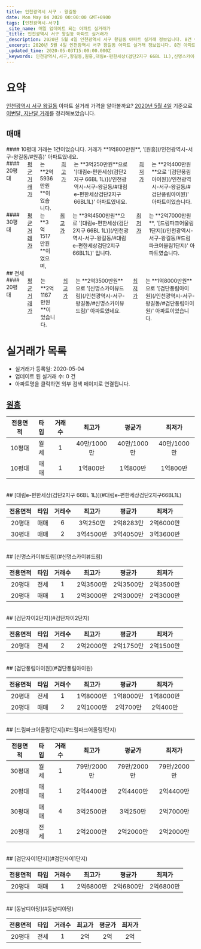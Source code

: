 ```yaml
---
title: 인천광역시 서구 - 왕길동
date: Mon May 04 2020 00:00:00 GMT+0900
tags: [인천광역시-서구]
_site_name: 매일 업데이트 되는 아파트 실거래가
_title: 인천광역시 서구 왕길동 아파트 실거래가
_description: 2020년 5월 4일 인천광역시 서구 왕길동 아파트 실거래 정보입니다. 8건 아파트 정보가 있습니다.
_excerpt: 2020년 5월 4일 인천광역시 서구 왕길동 아파트 실거래 정보입니다. 8건 아파트 정보가 있습니다.
_updated_time: 2020-05-03T15:00:00.000Z
_keywords: 인천광역시,서구,왕길동,원흥,대림e-편한세상(검단2지구 66BL 1L),신명스카이뷰드림,검단자이2단지,검단풍림아이원,드림파크어울림1단지,검단자이1단지,동남디아망
---
```





# 요약
<ins>인천광역시 서구 왕길동</ins> 아파트 실거래 가격을 알아볼까요? <ins>2020년 5월 4일</ins> 기준으로 <ins>이번달, 지난달 거래</ins>를 정리해보았습니다.

## 매매
<div class="container">
<div class="six columns" markdown="1">
#### 10평대
거래는 1건이었습니다. 거래가 **1억800만원**, '[원흥](/인천광역시-서구-왕길동/#원흥)' 아파트였네요.
</div>
<div class="six columns" markdown="1">
#### 20평대
<ins>평균 거래가</ins>는 **2억5936만원**이었습니다. <ins>최고가</ins>는 **3억250만원**으로 '[대림e-편한세상(검단2지구 66BL 1L)](/인천광역시-서구-왕길동/#대림e-편한세상검단2지구66BL1L)' 아파트였네요. <ins>최저가</ins>는 **2억400만원**으로 '[검단풍림아이원](/인천광역시-서구-왕길동/#검단풍림아이원)' 아파트이었습니다.
</div>
</div>
<div class="container">
<div class="twelve columns" markdown="1">
#### 30평대
<ins>평균 거래가</ins>는 **3억1517만원**이었으며, <ins>최고가</ins>는 **3억4500만원**으로 '[대림e-편한세상(검단2지구 66BL 1L)](/인천광역시-서구-왕길동/#대림e-편한세상검단2지구66BL1L)' 입니다. <ins>최저가</ins>는 **2억7000만원**, '[드림파크어울림1단지](/인천광역시-서구-왕길동/#드림파크어울림1단지)' 아파트였습니다.
</div>
</div>
## 전세
<div class="container">
<div class="twelve columns" markdown="1">
#### 20평대
<ins>평균 거래가</ins>는 **2억1167만원**이었습니다. <ins>최고가</ins>는 **2억3500만원**으로 '[신명스카이뷰드림](/인천광역시-서구-왕길동/#신명스카이뷰드림)' 아파트였네요. <ins>최저가</ins>는 **1억8000만원**으로 '[검단풍림아이원](/인천광역시-서구-왕길동/#검단풍림아이원)' 아파트이었습니다.
</div>
</div>



# 실거래가 목록
- 실거래가 등록일: 2020-05-04
- 업데이트 된 실거래 수: 0 건
- 아파트명을 클릭하면 외부 검색 페이지로 연결됩니다.

## [원흥](#원흥)

|전용면적|타입|거래수|최고가|평균가|최저가|
|:---:|:---:|:---:|:---:|:---:|:---:|
|10평대|<span class="deal-type-3">월세</span>|1|40만/1000만|40만/1000만|40만/1000만|
|10평대|<span class="deal-type-1">매매</span>|1|1억800만|1억800만|1억800만|

<br/>
## [대림e-편한세상(검단2지구 66BL 1L)](#대림e-편한세상검단2지구66BL1L)

|전용면적|타입|거래수|최고가|평균가|최저가|
|:---:|:---:|:---:|:---:|:---:|:---:|
|20평대|<span class="deal-type-1">매매</span>|6|3억250만|2억8283만|2억6000만|
|30평대|<span class="deal-type-1">매매</span>|2|3억4500만|3억4050만|3억3600만|

<br/>
## [신명스카이뷰드림](#신명스카이뷰드림)

|전용면적|타입|거래수|최고가|평균가|최저가|
|:---:|:---:|:---:|:---:|:---:|:---:|
|20평대|<span class="deal-type-2">전세</span>|1|2억3500만|2억3500만|2억3500만|
|20평대|<span class="deal-type-1">매매</span>|1|2억3000만|2억3000만|2억3000만|

<br/>
## [검단자이2단지](#검단자이2단지)

|전용면적|타입|거래수|최고가|평균가|최저가|
|:---:|:---:|:---:|:---:|:---:|:---:|
|20평대|<span class="deal-type-2">전세</span>|2|2억2000만|2억1750만|2억1500만|

<br/>
## [검단풍림아이원](#검단풍림아이원)

|전용면적|타입|거래수|최고가|평균가|최저가|
|:---:|:---:|:---:|:---:|:---:|:---:|
|20평대|<span class="deal-type-2">전세</span>|1|1억8000만|1억8000만|1억8000만|
|20평대|<span class="deal-type-1">매매</span>|2|2억1000만|2억700만|2억400만|

<br/>
## [드림파크어울림1단지](#드림파크어울림1단지)

|전용면적|타입|거래수|최고가|평균가|최저가|
|:---:|:---:|:---:|:---:|:---:|:---:|
|30평대|<span class="deal-type-3">월세</span>|1|79만/2000만|79만/2000만|79만/2000만|
|20평대|<span class="deal-type-1">매매</span>|1|2억4400만|2억4400만|2억4400만|
|30평대|<span class="deal-type-1">매매</span>|4|3억2500만|3억250만|2억7000만|
|20평대|<span class="deal-type-2">전세</span>|1|2억2000만|2억2000만|2억2000만|

<br/>
## [검단자이1단지](#검단자이1단지)

|전용면적|타입|거래수|최고가|평균가|최저가|
|:---:|:---:|:---:|:---:|:---:|:---:|
|20평대|<span class="deal-type-1">매매</span>|1|2억6800만|2억6800만|2억6800만|

<br/>
## [동남디아망](#동남디아망)

|전용면적|타입|거래수|최고가|평균가|최저가|
|:---:|:---:|:---:|:---:|:---:|:---:|
|20평대|<span class="deal-type-2">전세</span>|1|2억|2억|2억|

<br/>




